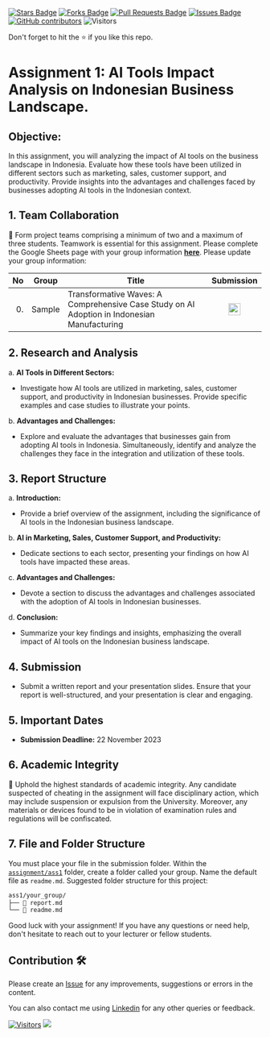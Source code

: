 <a href="https://github.com/drshahizan/AI-Innovation/stargazers"><img src="https://img.shields.io/github/stars/drshahizan/AI-Innovation" alt="Stars Badge"/></a>
<a href="https://github.com/drshahizan/AI-Innovation/network/members"><img src="https://img.shields.io/github/forks/drshahizan/AI-Innovation" alt="Forks Badge"/></a>
<a href="https://github.com/drshahizan/AI-Innovation/pulls"><img src="https://img.shields.io/github/issues-pr/drshahizan/AI-Innovation" alt="Pull Requests Badge"/></a>
<a href="https://github.com/drshahizan/AI-Innovation"><img src="https://img.shields.io/github/issues/drshahizan/AI-Innovation" alt="Issues Badge"/></a>
<a href="https://github.com/drshahizan/AI-Innovation/graphs/contributors"><img alt="GitHub contributors" src="https://img.shields.io/github/contributors/drshahizan/AI-Innovation?color=2b9348"></a>
![Visitors](https://api.visitorbadge.io/api/visitors?path=https%3A%2F%2Fgithub.com%2Fdrshahizan%2FAI-Innovation&labelColor=%23d9e3f0&countColor=%23697689&style=flat)

Don't forget to hit the :star: if you like this repo.

# Assignment 1: AI Tools Impact Analysis on Indonesian Business Landscape.

## Objective:
In this assignment, you will analyzing the impact of AI tools on the business landscape in Indonesia. Evaluate how these tools have been utilized in different sectors such as marketing, sales, customer support, and productivity. Provide insights into the advantages and challenges faced by businesses adopting AI tools in the Indonesian context.


## 1. Team Collaboration
🚀 Form project teams comprising a minimum of two and a maximum of three students. Teamwork is essential for this assignment. Please complete the Google Sheets page with your group information [**here**](https://docs.google.com/spreadsheets/d/1tAnUHQd5M5c7zkO8qUQbfIthm5echltQCH52H2UBGr4/edit#gid=399517123). Please update your group information:

| No | Group |  Title | Submission | 
| -----: |  ------ | ----- |  :-----: |  
| 0. | Sample  |  Transformative Waves: A Comprehensive Case Study on AI Adoption in Indonesian Manufacturing |<a href="./sample/readme.md" ><img src="../../images/answer.png" width="24px" height="24px" ></a> | 


## 2. Research and Analysis
a. **AI Tools in Different Sectors:**
      
- Investigate how AI tools are utilized in marketing, sales, customer support, and productivity in Indonesian businesses. Provide specific examples and case studies to illustrate your points.

b. **Advantages and Challenges:**
- Explore and evaluate the advantages that businesses gain from adopting AI tools in Indonesia. Simultaneously, identify and analyze the challenges they face in the integration and utilization of these tools.

## 3. Report Structure

a. **Introduction:**
- Provide a brief overview of the assignment, including the significance of AI tools in the Indonesian business landscape.

b. **AI in Marketing, Sales, Customer Support, and Productivity:**
- Dedicate sections to each sector, presenting your findings on how AI tools have impacted these areas.

c. **Advantages and Challenges:**
- Devote a section to discuss the advantages and challenges associated with the adoption of AI tools in Indonesian businesses.

d. **Conclusion:**
- Summarize your key findings and insights, emphasizing the overall impact of AI tools on the Indonesian business landscape.

## 4. Submission
- Submit a written report and your presentation slides. Ensure that your report is well-structured, and your presentation is clear and engaging.

## 5. Important Dates
- **Submission Deadline:** 22 November 2023

## 6. Academic Integrity
🚫 Uphold the highest standards of academic integrity. Any candidate suspected of cheating in the assignment will face disciplinary action, which may include suspension or expulsion from the University. Moreover, any materials or devices found to be in violation of examination rules and regulations will be confiscated.

## 7. File and Folder Structure 

You must place your file in the submission folder. Within the [`assignment/ass1`](https://github.com/drshahizan/AI-Innovation/edit/main/assignment/ass1) folder, create a folder called your group. Name the default file as `readme.md`. Suggested folder structure for this project:

```html
ass1/your_group/
├── 📄 report.md
└── 📄 readme.md
```

Good luck with your assignment! If you have any questions or need help, don't hesitate to reach out to your lecturer or fellow students.


## Contribution 🛠️
Please create an [Issue](https://github.com/drshahizan/AI-Innovation/issues) for any improvements, suggestions or errors in the content.

You can also contact me using [Linkedin](https://www.linkedin.com/in/drshahizan/) for any other queries or feedback.

[![Visitors](https://api.visitorbadge.io/api/visitors?path=https%3A%2F%2Fgithub.com%2Fdrshahizan&labelColor=%23697689&countColor=%23555555&style=plastic)](https://visitorbadge.io/status?path=https%3A%2F%2Fgithub.com%2Fdrshahizan)
![](https://hit.yhype.me/github/profile?user_id=81284918)


